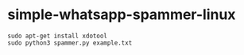 # simple-whatsapp-spammer-linux

`sudo apt-get install xdotool`
<br>
`sudo python3 spammer.py example.txt`

